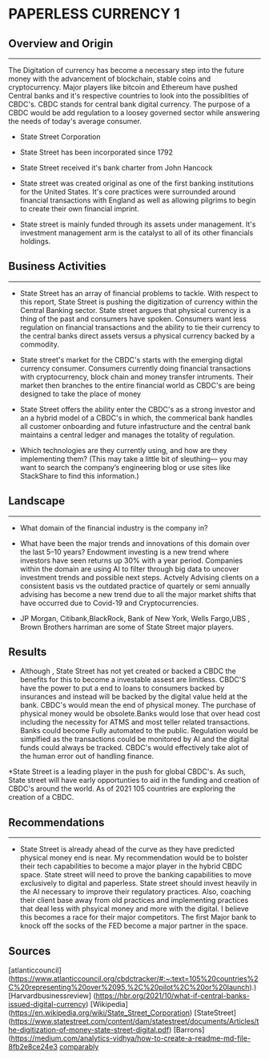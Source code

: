 # PAPERLESS CURRENCY 1

## Overview and Origin
---
The Digitation of currency has become a necessary step into the future money with the advancement of blockchain, stable coins and cryptocurrency. Major players like bitcoin and Ethereum have pushed Central banks and it's respective countries to look into the possiblities of CBDC's. CBDC stands for central bank digital currency. The purpose of a CBDC would be add regulation to a loosey governed sector while answering the needs of today's average consumer.

* State Street Corporation

* State Street has been incorporated since 1792

* State Street received it's bank charter from John Hancock

* State street was created original as one of the first banking institutions for the United States. It's core practices were surrounded around financial transactions with England as well as allowing pilgrims to begin to create their own financial imprint.

* State street is mainly funded through its assets under management. It's investment management arm is the catalyst to all of its other financials holdings.


## Business Activities
---
* State Street has an array of financial problems to tackle. With respect to this report, State Street is pushing the digitization of currency within the Central Banking sector. State street argues that physical currency is a thing of the past and consumers have spoken. Consumers want less regulation on financial transactions and the ability to tie their currency to the central banks direct assets versus a physical currency backed by a commodity.

* State street's market for the CBDC's starts with the emerging digtal currency consumer. Consumers currently doing financial transactions with cryptocurrency, block chain and money transfer intruments. Their market then branches to the entire financial world as CBDC's are being designed to take the place of money

* State Street offers the ability enter the CBDC's as a strong investor and an a hybrid model of a CBDC's in which, the commerical bank handles all customer onboarding and future infastructure and the central bank maintains a central ledger and manages the totality of regulation.

* Which technologies are they currently using, and how are they implementing them? (This may take a little bit of sleuthing–– you may want to search the company’s engineering blog or use sites like StackShare to find this information.)


## Landscape
---
* What domain of the financial industry is the company in?

* What have been the major trends and innovations of this domain over the last 5–10 years? Endowment investing is a new trend where investors have seen returns up 30% with a year period. Companies within the domain are using AI to filter through big data to uncover investment trends and possible next steps. Actvely Advising clients on a consistent basis vs the outdated practice of quartely or semi annually advising has become a new trend due to all the major market shifts that have occurred due to Covid-19 and Cryptocurrencies.

* JP Morgan, Citibank,BlackRock, Bank of New York, Wells Fargo,UBS , Brown Brothers harriman are some of State Street major players.


## Results

* Although , State Street has not yet created or backed a CBDC the benefits for this to become a investable assest are limitless. CBDC'S have the power to put a end to loans to consumers backed by insurances and instead will be backed by the digital value held at the bank. CBDC's would mean the end of physical money. The purchase of physical money would be obsolete.Banks would lose that over head cost including the necessity for ATMS and most teller related transactions. Banks could become Fully automated to the public. Regulation would be simplfied as the transactions could be monitored by AI and the digital funds could always be tracked. CBDC's would effectively take alot of the human error out of handling finance.

*State Street is a leading player in the push for global CBDC's. As such, State street will have early opportunties to aid in the funding and creation of CBDC's around the world. As of 2021 105 countries are exploring the creation of a CBDC.

## Recommendations
---
* State Street is already ahead of the curve as they have predicted physical money end is near. My recommendation would be to bolster their tech capabilities to become a major player in the hybrid CBDC space. State street will need to prove the banking capabilities to move exclusively to digital and paperless. State street should invest heavily in the AI necessary to improve their regulatory practices. Also, coaching their client base away from old practices and implementing practices that deal less with phsyical money and more with the digital. I believe this becomes a race for their major competitors. The first Major bank to knock off the socks of the FED become a major partner in the space.

## Sources
[atlanticcouncil] (https://www.atlanticcouncil.org/cbdctracker/#:~:text=105%20countries%2C%20representing%20over%2095,%2C%20pilot%2C%20or%20launch).)
[Harvardbusinessreview] (https://hbr.org/2021/10/what-if-central-banks-issued-digital-currency)
[Wikipedia] (https://en.wikipedia.org/wiki/State_Street_Corporation)
[StateStreet] (https://www.statestreet.com/content/dam/statestreet/documents/Articles/the-digitization-of-money-state-street-digital.pdf)
[Barrons] (https://medium.com/analytics-vidhya/how-to-create-a-readme-md-file-8fb2e8ce24e3
[comparably](https://www.comparably.com/companies/state-street/competitors)

